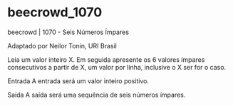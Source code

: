 # beecrowd_1070

beecrowd | 1070 - Seis Números Ímpares

Adaptado por Neilor Tonin, URI  Brasil

Leia um valor inteiro X. Em seguida apresente os 6 valores ímpares consecutivos a partir de X, um valor por linha, inclusive o X ser for o caso.

Entrada
A entrada será um valor inteiro positivo.

Saída
A saída será uma sequência de seis números ímpares.